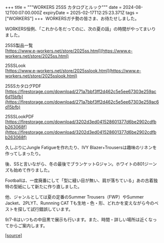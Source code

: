 +++
title = """WORKERS 25SS カタログとルック"""
date = 2024-08-12T00:07:00.000Z
expiryDate = 2025-02-17T12:25:23.371Z
tags = ["WORKERS"]
+++
 WORKERSガチ勢の皆さま、お待たせしました。

WORKERS恒例、「これから冬だってのに、次の夏の話」の時間がやってまいりました。

  

25SS製品一覧  
[https://www.e-workers.net/store/2025ss.html](https://www.e-workers.net/store/2025ss.html)

25SSLook  
[https://www.e-workers.net/store/2025sslook.html](https://www.e-workers.net/store/2025sslook.html)

  

25SSカタログPDF  
[https://firestorage.com/download/271a7bbf3ff2d462c5e5ee67303e259ac6d15bfb](https://firestorage.com/download/271a7bbf3ff2d462c5e5ee67303e259ac6d15bfb)

25SSLookPDF  
[https://firestorage.com/download/3202d3ed041528601377d6be2902cdfbb263068f](https://firestorage.com/download/3202d3ed041528601377d6be2902cdfbb263068f)

  

久しぶりにJungle Fatigueを作れたり、IVY Blazer+Trousersは趣味のリネンを作ってしまったり。

後、SSと言いながら、冬の最後でブランケットGジャン。ホワイトの801ジーンズも始めて作りました。

Footballは、一度廃番にして「型に縫い目が無い、肩が落ちている」あの古着独特の型紙にして新たに作り直しました。

他、ジャンルとしては夏の定番のSummer Trousers（FWP）やSummer Jacket、2PLYT、Runnning CAT Tも生地・色・形、どれかを変えながら今のベストを探して試行錯誤しています。

9/7-8はいつもの中目黒で展示も行います。また、時間・詳しい場所は近くなってからご案内します。

[[source]](http://eworkers.blogspot.com/2024/08/workers-25ss.html)

